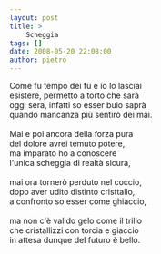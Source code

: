 ```yaml
---
layout: post
title: >
    Scheggia
tags: []
date: 2008-05-20 22:08:00
author: pietro
---
```

Come fu tempo dei fu e io lo lasciai<br/>esistere, permetto a torto che sarà<br/>oggi sera, infatti so esser buio saprà<br/>quando mancanza più sentirò dei mai.<br/><br/>Mai e poi ancora della forza pura<br/>del dolore avrei temuto potere,<br/>ma imparato ho a conoscere <br/>l'unica scheggia di realtà sicura,<br/><br/>mai ora tornerò perduto nel coccio,<br/>dopo aver udito distinto cristtallo,<br/>a confronto so esser come ghiaccio,<br/><br/>ma non c'è valido gelo come il trillo<br/>che cristallizzi con torcia e giaccio<br/>in attesa dunque del futuro è bello.
